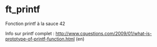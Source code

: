 # ft_printf
Fonction printf à la sauce 42

Info sur printf complet : http://www.cquestions.com/2009/01/what-is-prototype-of-printf-function.html (en)
